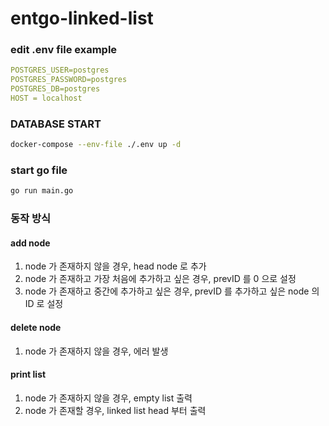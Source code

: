 # entgo-linked-list

### edit .env file example
```yaml
POSTGRES_USER=postgres
POSTGRES_PASSWORD=postgres
POSTGRES_DB=postgres
HOST = localhost
```

### DATABASE START
```bash
docker-compose --env-file ./.env up -d
```

### start go file
```bash
go run main.go
```

### 동작 방식
#### add node
1. node 가 존재하지 않을 경우, head node 로 추가
2. node 가 존재하고 가장 처음에 추가하고 싶은 경우, prevID 를 0 으로 설정
3. node 가 존재하고 중간에 추가하고 싶은 경우, prevID 를 추가하고 싶은 node 의 ID 로 설정

#### delete node
1. node 가 존재하지 않을 경우, 에러 발생

#### print list
1. node 가 존재하지 않을 경우, empty list 출력
2. node 가 존재할 경우, linked list head 부터 출력